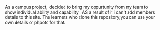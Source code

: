As a campus project,i decided to bring my oppurtunity from my team to show  individual ability and capability ,
AS a result of it i can't add members details to this site.
The learners who clone this repository,you can use your own details or phpoto for that.
